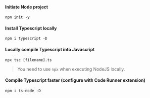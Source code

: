 #### Initiate Node project
```shell
npm init -y
```

#### Install Typescript locally
```shell
npm i typescript -D
```

#### Locally compile Typescript into Javascript
```shell
npx tsc [filename].ts
```

> You need to use `npx` when executing NodeJS locally.

#### Compile Typescript faster (configure with Code Runner extension)
```shell
npm i ts-node -D
```
